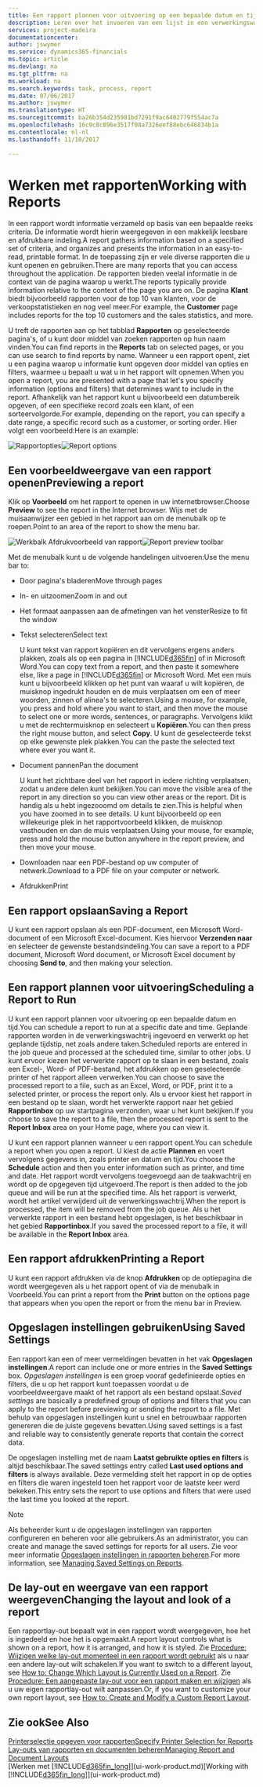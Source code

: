 ```yaml
---
title: Een rapport plannen voor uitvoering op een bepaalde datum en tijd | Microsoft Docs
description: Leren over het invoeren van een lijst in een verwerkingswachtrij en het plannen om te worden verwerkt op een specifieke datum en tijd.
services: project-madeira
documentationcenter: 
author: jswymer
ms.service: dynamics365-financials
ms.topic: article
ms.devlang: na
ms.tgt_pltfrm: na
ms.workload: na
ms.search.keywords: task, process, report
ms.date: 07/06/2017
ms.author: jswymer
ms.translationtype: HT
ms.sourcegitcommit: ba26b354d235981bd7291f9ac6402779f554ac7a
ms.openlocfilehash: 16c9c8c896e3517f08a7326eef88ebc646834b1a
ms.contentlocale: nl-nl
ms.lasthandoff: 11/10/2017

---
```

# <a name="working-with-reports"></a><span data-ttu-id="f4f2e-103">Werken met rapporten</span><span class="sxs-lookup"><span data-stu-id="f4f2e-103">Working with Reports</span></span>
<span data-ttu-id="f4f2e-104">In een rapport wordt informatie verzameld op basis van een bepaalde reeks criteria. De informatie wordt hierin weergegeven in een makkelijk leesbare en afdrukbare indeling.</span><span class="sxs-lookup"><span data-stu-id="f4f2e-104">A report gathers information based on a specified set of criteria, and organizes and presents the information in an easy-to-read, printable format.</span></span> <span data-ttu-id="f4f2e-105">In de toepassing zijn er vele diverse rapporten die u kunt openen en gebruiken.</span><span class="sxs-lookup"><span data-stu-id="f4f2e-105">There are many reports that you can access throughout the application.</span></span> <span data-ttu-id="f4f2e-106">De rapporten bieden veelal informatie in de context van de pagina waarop u werkt.</span><span class="sxs-lookup"><span data-stu-id="f4f2e-106">The reports typically provide information relative to the context of the page you are on.</span></span> <span data-ttu-id="f4f2e-107">De pagina **Klant** biedt bijvoorbeeld rapporten voor de top 10 van klanten, voor de verkoopstatistieken en nog veel meer.</span><span class="sxs-lookup"><span data-stu-id="f4f2e-107">For example, the **Customer** page includes reports for the top 10 customers and the sales statistics, and more.</span></span>

<span data-ttu-id="f4f2e-108">U treft de rapporten aan op het tabblad **Rapporten** op geselecteerde pagina's, of u kunt door middel van zoeken rapporten op hun naam vinden.</span><span class="sxs-lookup"><span data-stu-id="f4f2e-108">You can find reports in the **Reports** tab on selected pages, or you can use search to find reports by name.</span></span> <span data-ttu-id="f4f2e-109">Wanneer u een rapport opent, ziet u een pagina waarop u informatie kunt opgeven door middel van opties en filters, waarmee u bepaalt u wat u in het rapport wilt opnemen.</span><span class="sxs-lookup"><span data-stu-id="f4f2e-109">When you open a report, you are presented with a page that let's you specify information (options and filters) that determines want to include in the report.</span></span> <span data-ttu-id="f4f2e-110">Afhankelijk van het rapport kunt u bijvoorbeeld een datumbereik opgeven, of een specifieke record zoals een klant, of een sorteervolgorde.</span><span class="sxs-lookup"><span data-stu-id="f4f2e-110">For example, depending on the report, you can specify a date range, a specific record such as a customer, or sorting order.</span></span> <span data-ttu-id="f4f2e-111">Hier volgt een voorbeeld:</span><span class="sxs-lookup"><span data-stu-id="f4f2e-111">Here is an example:</span></span>

<span data-ttu-id="f4f2e-112">![Rapportopties](media/report_options.png "Rapportopties")</span><span class="sxs-lookup"><span data-stu-id="f4f2e-112">![Report options](media/report_options.png "Report options")</span></span>

## <a name="previewing-a-report"></a><span data-ttu-id="f4f2e-113">Een voorbeeldweergave van een rapport openen</span><span class="sxs-lookup"><span data-stu-id="f4f2e-113">Previewing a report</span></span>
<span data-ttu-id="f4f2e-114">Klik op **Voorbeeld** om het rapport te openen in uw internetbrowser.</span><span class="sxs-lookup"><span data-stu-id="f4f2e-114">Choose **Preview** to see the report in the Internet browser.</span></span> <span data-ttu-id="f4f2e-115">Wijs met de muisaanwijzer een gebied in het rapport aan om de menubalk op te roepen.</span><span class="sxs-lookup"><span data-stu-id="f4f2e-115">Point to an area of the report to show the menu bar.</span></span>  

<span data-ttu-id="f4f2e-116">![Werkbalk Afdrukvoorbeeld van rapport](media/report_viewer.png "Werkbalk Afdrukvoorbeeld van rapport")</span><span class="sxs-lookup"><span data-stu-id="f4f2e-116">![Report preview toolbar](media/report_viewer.png "Report preview toolbar")</span></span>

<span data-ttu-id="f4f2e-117">Met de menubalk kunt u de volgende handelingen uitvoeren:</span><span class="sxs-lookup"><span data-stu-id="f4f2e-117">Use the menu bar to:</span></span>

-   <span data-ttu-id="f4f2e-118">Door pagina's bladeren</span><span class="sxs-lookup"><span data-stu-id="f4f2e-118">Move through pages</span></span>
-   <span data-ttu-id="f4f2e-119">In- en uitzoomen</span><span class="sxs-lookup"><span data-stu-id="f4f2e-119">Zoom in and out</span></span>
-   <span data-ttu-id="f4f2e-120">Het formaat aanpassen aan de afmetingen van het venster</span><span class="sxs-lookup"><span data-stu-id="f4f2e-120">Resize to fit the window</span></span>
-   <span data-ttu-id="f4f2e-121">Tekst selecteren</span><span class="sxs-lookup"><span data-stu-id="f4f2e-121">Select text</span></span>

    <span data-ttu-id="f4f2e-122">U kunt tekst van rapport kopiëren en dit vervolgens ergens anders plakken, zoals als op een pagina in [!INCLUDE[d365fin](includes/d365fin_md.md)] of in Microsoft Word.</span><span class="sxs-lookup"><span data-stu-id="f4f2e-122">You can copy text from a report, and then paste it somewhere else, like a page in [!INCLUDE[d365fin](includes/d365fin_md.md)] or Microsoft Word.</span></span>  <span data-ttu-id="f4f2e-123">Met een muis kunt u bijvoorbeeld klikken op het punt van waaraf u wilt kopiëren, de muisknop ingedrukt houden en de muis verplaatsen om een of meer woorden, zinnen of alinea's te selecteren.</span><span class="sxs-lookup"><span data-stu-id="f4f2e-123">Using a mouse, for example, you press and hold where you want to start, and then move the mouse to select one or more words, sentences, or paragraphs.</span></span> <span data-ttu-id="f4f2e-124">Vervolgens klikt u met de rechtermuisknop en selecteert u **Kopiëren**.</span><span class="sxs-lookup"><span data-stu-id="f4f2e-124">You can then press the right mouse button, and select **Copy**.</span></span> <span data-ttu-id="f4f2e-125">U kunt de geselecteerde tekst op elke gewenste plek plakken.</span><span class="sxs-lookup"><span data-stu-id="f4f2e-125">You can the paste the selected text where ever you want it.</span></span>
-   <span data-ttu-id="f4f2e-126">Document pannen</span><span class="sxs-lookup"><span data-stu-id="f4f2e-126">Pan the document</span></span>

    <span data-ttu-id="f4f2e-127">U kunt het zichtbare deel van het rapport in iedere richting verplaatsen, zodat u andere delen kunt bekijken.</span><span class="sxs-lookup"><span data-stu-id="f4f2e-127">You can move the visible area of the report in any direction so you can view other areas or the report.</span></span> <span data-ttu-id="f4f2e-128">Dit is handig als u hebt ingezooomd om details te zien.</span><span class="sxs-lookup"><span data-stu-id="f4f2e-128">This is helpful when you have zoomed in to see details.</span></span>  <span data-ttu-id="f4f2e-129">U kunt bijvoorbeeld op een willekeurige plek in het rapportvoorbeeld klikken, de muisknop vasthouden en dan de muis verplaatsen.</span><span class="sxs-lookup"><span data-stu-id="f4f2e-129">Using your mouse, for example, press and hold the mouse button anywhere in the report preview, and then move your mouse.</span></span>

-   <span data-ttu-id="f4f2e-130">Downloaden naar een PDF-bestand op uw computer of netwerk.</span><span class="sxs-lookup"><span data-stu-id="f4f2e-130">Download to a PDF file on your computer or network.</span></span>
-   <span data-ttu-id="f4f2e-131">Afdrukken</span><span class="sxs-lookup"><span data-stu-id="f4f2e-131">Print</span></span>


## <a name="saving-a-report"></a><span data-ttu-id="f4f2e-132">Een rapport opslaan</span><span class="sxs-lookup"><span data-stu-id="f4f2e-132">Saving a Report</span></span>
<span data-ttu-id="f4f2e-133">U kunt een rapport opslaan als een PDF-document, een Microsoft Word-document of een Microsoft Excel-document. Kies hiervoor **Verzenden naar** en selecteer de gewenste bestandsindeling.</span><span class="sxs-lookup"><span data-stu-id="f4f2e-133">You can save a report to a PDF document, Microsoft Word document, or Microsoft Excel document by choosing **Send to**, and then making your selection.</span></span>

## <a name="ScheduleReport"></a><span data-ttu-id="f4f2e-134">Een rapport plannen voor uitvoering</span><span class="sxs-lookup"><span data-stu-id="f4f2e-134">Scheduling a Report to Run</span></span>
<span data-ttu-id="f4f2e-135">U kunt een rapport plannen voor uitvoering op een bepaalde datum en tijd.</span><span class="sxs-lookup"><span data-stu-id="f4f2e-135">You can schedule a report to run at a specific date and time.</span></span> <span data-ttu-id="f4f2e-136">Geplande rapporten worden in de verwerkingswachtrij ingevoerd en verwerkt op het geplande tijdstip, net zoals andere taken.</span><span class="sxs-lookup"><span data-stu-id="f4f2e-136">Scheduled reports are entered in the job queue and processed at the scheduled time, similar to other jobs.</span></span> <span data-ttu-id="f4f2e-137">U kunt ervoor kiezen het verwerkte rapport op te slaan in een bestand, zoals een Excel-, Word- of PDF-bestand, het afdrukken op een geselecteerde printer of het rapport alleen verwerken.</span><span class="sxs-lookup"><span data-stu-id="f4f2e-137">You can choose to save the processed report to a file, such as an Excel, Word, or PDF, print it to a selected printer, or process the report only.</span></span> <span data-ttu-id="f4f2e-138">Als u ervoor kiest het rapport in een bestand op te slaan, wordt het verwerkte rapport naar het gebied **Rapportinbox** op uw startpagina verzonden, waar u het kunt bekijken.</span><span class="sxs-lookup"><span data-stu-id="f4f2e-138">If you choose to save the report to a file, then the processed report is sent to the **Report Inbox** area on your Home page, where you can view it.</span></span>

<span data-ttu-id="f4f2e-139">U kunt een rapport plannen wanneer u een rapport opent.</span><span class="sxs-lookup"><span data-stu-id="f4f2e-139">You can schedule a report when you open a report.</span></span> <span data-ttu-id="f4f2e-140">U kiest de actie **Plannen** en voert vervolgens gegevens in, zoals printer en datum en tijd.</span><span class="sxs-lookup"><span data-stu-id="f4f2e-140">You choose the **Schedule** action and then you enter information such as printer, and time and date.</span></span> <span data-ttu-id="f4f2e-141">Het rapport wordt vervolgens toegevoegd aan de taakwachtrij en wordt op de opgegeven tijd uitgevoerd.</span><span class="sxs-lookup"><span data-stu-id="f4f2e-141">The report is then added to the job queue and will be run at the specified time.</span></span> <span data-ttu-id="f4f2e-142">Als het rapport is verwerkt, wordt het artikel verwijderd uit de verwerkingswachtrij.</span><span class="sxs-lookup"><span data-stu-id="f4f2e-142">When the report is processed, the item will be removed from the job queue.</span></span> <span data-ttu-id="f4f2e-143">Als u het verwerkte rapport in een bestand hebt opgeslagen, is het beschikbaar in het gebied **Rapportinbox**.</span><span class="sxs-lookup"><span data-stu-id="f4f2e-143">If you saved the processed report to a file, it will be available in the **Report Inbox** area.</span></span>

## <a name="PrintReport"></a><span data-ttu-id="f4f2e-144">Een rapport afdrukken</span><span class="sxs-lookup"><span data-stu-id="f4f2e-144">Printing a Report</span></span>
<span data-ttu-id="f4f2e-145">U kunt een rapport afdrukken via de knop **Afdrukken** op de optiepagina die wordt weergegeven als u het rapport opent of via de menubalk in Voorbeeld.</span><span class="sxs-lookup"><span data-stu-id="f4f2e-145">You can print a report from the **Print** button on the options page that appears when you open the report or from the menu bar in Preview.</span></span>

## <a name="using-saved-settings"></a><span data-ttu-id="f4f2e-146">Opgeslagen instellingen gebruiken</span><span class="sxs-lookup"><span data-stu-id="f4f2e-146">Using Saved Settings</span></span>
<span data-ttu-id="f4f2e-147">Een rapport kan een of meer vermeldingen bevatten in het vak **Opgeslagen instellingen**.</span><span class="sxs-lookup"><span data-stu-id="f4f2e-147">A report can include one or more entries in the **Saved Settings** box.</span></span> <span data-ttu-id="f4f2e-148">*Opgeslagen instellingen* is een groep vooraf gedefinieerde opties en filters, die u op het rapport kunt toepassen voordat u de voorbeeldweergave maakt of het rapport als een bestand opslaat.</span><span class="sxs-lookup"><span data-stu-id="f4f2e-148">*Saved settings* are basically a predefined group of options and filters that you can apply to the report before previewing or sending the report to a file.</span></span> <span data-ttu-id="f4f2e-149">Met behulp van opgeslagen instellingen kunt u snel en betrouwbaar rapporten genereren die de juiste gegevens bevatten.</span><span class="sxs-lookup"><span data-stu-id="f4f2e-149">Using saved settings is a fast and reliable way to consistently generate reports that contain the correct data.</span></span>

<span data-ttu-id="f4f2e-150">De opgeslagen instelling met de naam **Laatst gebruikte opties en filters** is altijd beschikbaar.</span><span class="sxs-lookup"><span data-stu-id="f4f2e-150">The saved settings entry called **Last used options and filters** is always available.</span></span> <span data-ttu-id="f4f2e-151">Deze vermelding stelt het rapport in op de opties en filters die waren ingesteld toen het rapport voor de laatste keer werd bekeken.</span><span class="sxs-lookup"><span data-stu-id="f4f2e-151">This entry sets the report to use options and filters that were used the last time you looked at the report.</span></span>

>[!NOTE]
><span data-ttu-id="f4f2e-152">Als beheerder kunt u de opgeslagen instellingen van rapporten configureren en beheren voor alle gebruikers.</span><span class="sxs-lookup"><span data-stu-id="f4f2e-152">As an administrator, you can create and manage the saved settings for reports for all users.</span></span> <span data-ttu-id="f4f2e-153">Zie voor meer informatie [Opgeslagen instellingen in rapporten beheren](reports-saving-reusing-settings.md).</span><span class="sxs-lookup"><span data-stu-id="f4f2e-153">For more information, see [Managing Saved Settings on Reports](reports-saving-reusing-settings.md).</span></span>

## <a name="changing-the-layout-and-look-of-a-report"></a><span data-ttu-id="f4f2e-154">De lay-out en weergave van een rapport weergeven</span><span class="sxs-lookup"><span data-stu-id="f4f2e-154">Changing the layout and look of a report</span></span>
<span data-ttu-id="f4f2e-155">Een rapportlay-out bepaalt wat in een rapport wordt weergegeven, hoe het is ingedeeld en hoe het is opgemaakt.</span><span class="sxs-lookup"><span data-stu-id="f4f2e-155">A report layout controls what is shown on a report, how it is arranged, and how it is styled.</span></span> <span data-ttu-id="f4f2e-156">Zie [Procedure: Wijzigen welke lay-out momenteel in een rapport wordt gebruikt](ui-how-change-layout-currently-used-report.md) als u naar een andere lay-out wilt schakelen.</span><span class="sxs-lookup"><span data-stu-id="f4f2e-156">If you want to switch to a different layout, see [How to: Change Which Layout is Currently Used on a Report](ui-how-change-layout-currently-used-report.md).</span></span> <span data-ttu-id="f4f2e-157">Zie [Procedure: Een aangepaste lay-out voor een rapport maken en wijzigen](ui-how-create-custom-report-layout.md) als u uw eigen rapportlay-out wilt aanpassen.</span><span class="sxs-lookup"><span data-stu-id="f4f2e-157">Or, if you want to customize your own report layout, see [How to: Create and Modify a Custom Report Layout](ui-how-create-custom-report-layout.md).</span></span>

## <a name="see-also"></a><span data-ttu-id="f4f2e-158">Zie ook</span><span class="sxs-lookup"><span data-stu-id="f4f2e-158">See Also</span></span>
[<span data-ttu-id="f4f2e-159">Printerselectie opgeven voor rapporten</span><span class="sxs-lookup"><span data-stu-id="f4f2e-159">Specify Printer Selection for Reports</span></span>](ui-specify-printer-selection-reports.md)  
[<span data-ttu-id="f4f2e-160">Lay-outs van rapporten en documenten beheren</span><span class="sxs-lookup"><span data-stu-id="f4f2e-160">Managing Report and Document Layouts</span></span>](ui-manage-report-layouts.md)  
<span data-ttu-id="f4f2e-161">[Werken met [!INCLUDE[d365fin_long](includes/d365fin_long_md.md)]](ui-work-product.md)</span><span class="sxs-lookup"><span data-stu-id="f4f2e-161">[Working with [!INCLUDE[d365fin_long](includes/d365fin_long_md.md)]](ui-work-product.md)</span></span>

